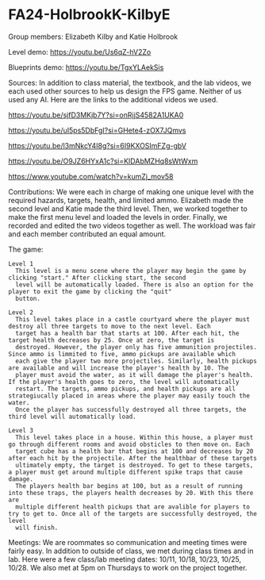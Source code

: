 # FA24-HolbrookK-KilbyE

Group members: Elizabeth Kilby and Katie Holbrook

Level demo:
[https://youtu.be/Us6qZ-hV2Zo
](https://youtu.be/HR0BbHuhsvI
)

Blueprints demo:
https://youtu.be/TgxYLAekSis

Sources:
  In addition to class material, the textbook, and the lab videos, we each used other sources to help us design
  the FPS game. Neither of us used any AI. Here are the links to the additional videos we used.
  
  https://youtu.be/sjfD3MKjb7Y?si=onRjjS4582A1UKA0
  
  https://youtu.be/uI5ps5DbFgI?si=GHete4-zOX7JQmvs
  
  https://youtu.be/l3mNkcY4I8g?si=6I9KXOSImFZg-gbV
  
  https://youtu.be/O9JZ6HYxA1c?si=KIDAbMZHq8sWtWxm

  https://www.youtube.com/watch?v=kumZj_mov58
  
Contributions:
  We were each in charge of making one unique level with the required hazards, targets, health, and limited ammo. 
  Elizabeth made the second level and Katie made the third level. Then, we worked together to make the first menu level
  and loaded the levels in order. Finally, we recorded and edited the two videos together as well. The workload was fair and
  each member contributed an equal amount.

  The game:
  
    Level 1
      This level is a menu scene where the player may begin the game by clicking "start." After clicking start, the second 
      level will be automatically loaded. There is also an option for the player to exit the game by clicking the "quit" 
      button.
      
    Level 2
      This level takes place in a castle courtyard where the player must destroy all three targets to move to the next level. Each
      target has a health bar that starts at 100. After each hit, the target health decreases by 25. Once at zero, the target is 
      destroyed. However, the player only has five ammunition projectiles. Since ammo is limmited to five, ammo pickups are available which 
      each give the player two more projectiles. Similarly, health pickups are available and will increase the player's health by 10. The 
      player must avoid the water, as it will damage the player's health. If the player's health goes to zero, the level will automatically
      restart. The targets, ammo pickups, and health pickups are all strategiucally placed in areas where the player may easily touch the water.
      Once the player has successfully destroyed all three targets, the third level will automatically load.

    Level 3
      This level takes place in a house. Within this house, a player must go through different rooms and avoid obsticles to then move on. Each
      target cube has a health bar that begins at 100 and decreases by 20 after each hit by the projectile. After the healthbar of these targets
      ultimately empty, the target is destroyed. To get to these targets, a player must get around multiple different spike traps that cause damage. 
      The players health bar begins at 100, but as a result of running into these traps, the players health decreases by 20. With this there are
      multiple different health pickups that are avalible for players to try to get to. Once all of the targets are successfully destroyed, the level
      will finish.

Meetings:
  We are roommates so communication and meeting times were fairly easy. In addition to outside of class, we met during class times and in lab.
  Here were a few class/lab meeting dates: 10/11, 10/18, 10/23, 10/25, 10/28. We also met at 5pm on Thursdays to work on the project together.
